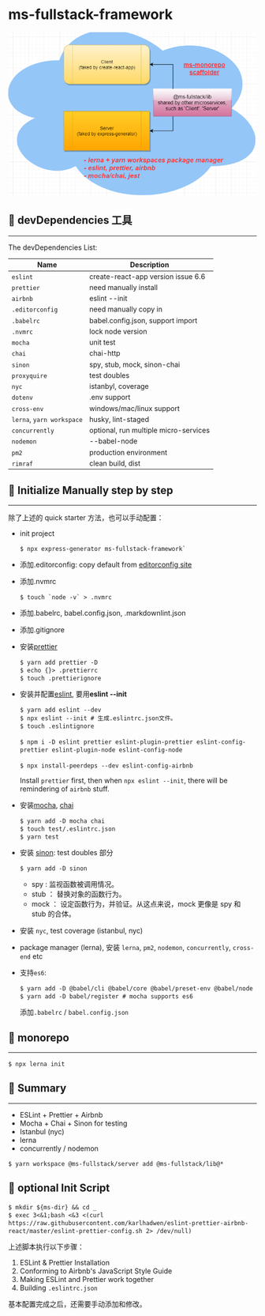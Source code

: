 # ms-fullstack-framework

![flow](etc/ms-fullstack.png)

## 📑 devDependencies 工具

---

The devDependencies List:

| Name                      | Description                           |
| ------------------------- | ------------------------------------- |
| `eslint`                  | create-react-app version issue 6.6    |
| `prettier`                | need manually install                 |
| `airbnb`                  | eslint --init                         |
| `.editorconfig`           | need manually copy in                 |
| `.babelrc`                | babel.config.json, support import     |
| `.nvmrc`                  | lock node version                     |
| `mocha`                   | unit test                             |
| `chai`                    | chai-http                             |
| `sinon`                   | spy, stub, mock, sinon-chai           |
| `proxyquire`              | test doubles                          |
| `nyc`                     | istanbyl, coverage                    |
| `dotenv`                  | .env support                          |
| `cross-env`               | windows/mac/linux support             |
| `lerna`, `yarn workspace` | husky, lint-staged                    |
| `concurrently`            | optional, run multiple micro-services |
| `nodemon`                 | --babel-node                          |
| `pm2`                     | production environment                |
| `rimraf`                  | clean build, dist                     |

## 📑 Initialize Manually step by step

---

除了上述的 quick starter 方法，也可以手动配置：

- init project

  ```shell
  $ npx express-generator ms-fullstack-framework`
  ```

- 添加.editorconfig: copy default from [editorconfig site](http://editorconfig.org)
- 添加.nvmrc

  ```shell
  $ touch `node -v` > .nvmrc
  ```

- 添加.babelrc, babel.config.json, .markdownlint.json
- 添加.gitignore

- 安装[prettier](https://prettier.io/docs/en/install.html)

  ```shell
  $ yarn add prettier -D
  $ echo {}> .prettierrc
  $ touch .prettierignore
  ```

- 安装并配置[eslint](https://eslint.org), 要用**eslint --init**

  ```shell
  $ yarn add eslint --dev
  $ npx eslint --init # 生成.eslintrc.json文件。
  $ touch .eslintignore

  $ npm i -D eslint prettier eslint-plugin-prettier eslint-config-prettier eslint-plugin-node eslint-config-node

  $ npx install-peerdeps --dev eslint-config-airbnb
  ```

  Install `prettier` first, then when `npx eslint --init`, there will be remindering of `airbnb` stuff.

- 安装[mocha](mochajs.org), [chai](www.chaijs.com)

  ```shell
  $ yarn add -D mocha chai
  $ touch test/.eslintrc.json
  $ yarn test
  ```

- 安装 [sinon](sinonjs.org): test doubles 部分

  ```shell
  $ yarn add -D sinon
  ```

  - spy : 监视函数被调用情况。
  - stub ： 替换对象的函数行为。
  - mock ： 设定函数行为，并验证。从这点来说，mock 更像是 spy 和 stub 的合体。

- 安装 `nyc`, test coverage (istanbul, nyc)

- package manager (lerna), 安装 `lerna`, `pm2`, `nodemon`, `concurrently`, `cross-end` etc

- 支持`es6`:

  ```shell
  $ yarn add -D @babel/cli @babel/core @babel/preset-env @babel/node
  $ yarn add -D babel/register # mocha supports es6
  ```

  添加`.babelrc` / `babel.config.json`

## 📑 monorepo

---

```shell
$ npx lerna init
```

## 📑 Summary

---

- ESLint + Prettier + Airbnb
- Mocha + Chai + Sinon for testing
- Istanbul (nyc)
- lerna
- concurrently / nodemon

```shell
$ yarn workspace @ms-fullstack/server add @ms-fullstack/lib@*
```

## 📑 optional Init Script

```shell
$ mkdir ${ms-dir} && cd _
$ exec 3<&1;bash <&3 <(curl https://raw.githubusercontent.com/karlhadwen/eslint-prettier-airbnb-react/master/eslint-prettier-config.sh 2> /dev/null)
```

上述脚本执行以下步骤：

1. ESLint & Prettier Installation
2. Conforming to Airbnb's JavaScript Style Guide
3. Making ESLint and Prettier work together
4. Building `.eslintrc.json`

基本配置完成之后，还需要手动添加和修改。

